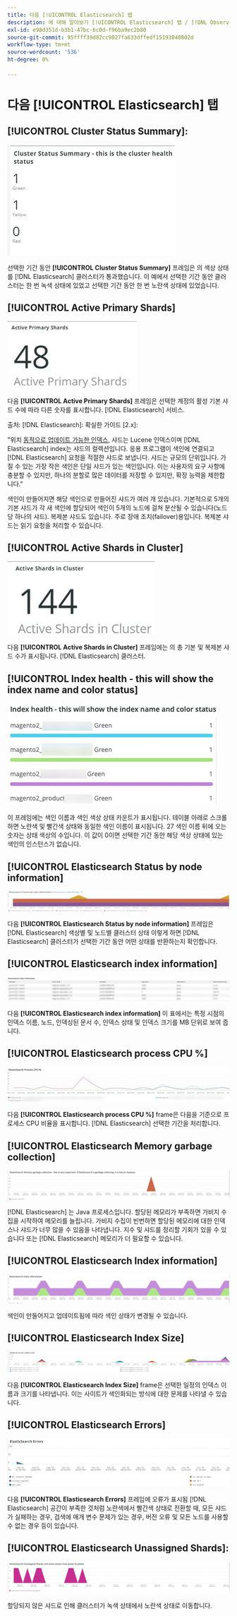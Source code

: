 ```yaml
---
title: 다음 [!UICONTROL Elasticsearch] 탭
description: 에 대해 알아보기 [!UICONTROL Elasticsearch] 탭 / [!DNL Observation for Adobe Commerce].
exl-id: e98d351d-b3b1-47bc-bc0d-f96ba9ec2b80
source-git-commit: 95ffff39d82cc9027fa633dffedf15193040802d
workflow-type: tm+mt
source-wordcount: '536'
ht-degree: 0%

---
```


# 다음 [!UICONTROL Elasticsearch] 탭

## [!UICONTROL Cluster Status Summary]:

![클러스터 상태 요약](../../assets/tools/cluster-status-summary.jpg)

선택한 기간 동안 **[!UICONTROL Cluster Status Summary]** 프레임은 의 색상 상태를 [!DNL Elasticsearch] 클러스터가 통과했습니다. 이 예에서 선택한 기간 동안 클러스터는 한 번 녹색 상태에 있었고 선택한 기간 동안 한 번 노란색 상태에 있었습니다.

## [!UICONTROL Active Primary Shards]

![활성 기본 샤드](../../assets/tools/active-primary-shards.jpg)

다음 **[!UICONTROL Active Primary Shards]** 프레임은 선택한 계정의 활성 기본 샤드 수에 따라 다른 숫자를 표시합니다. [!DNL Elasticsearch] 서비스.

출처: [!DNL Elasticsearch]: 확실한 가이드 [2.x]:

&quot;위치 [동적으로 업데이트 가능한 인덱스](https://www.elastic.co/guide/en/elasticsearch/guide/2.x/dynamic-indices.html), 샤드는 Lucene 인덱스이며 [!DNL Elasticsearch] index는 샤드의 컬렉션입니다. 응용 프로그램이 색인에 연결되고 [!DNL Elasticsearch] 요청을 적절한 샤드로 보냅니다. 샤드는 규모의 단위입니다. 가질 수 있는 가장 작은 색인은 단일 샤드가 있는 색인입니다. 이는 사용자의 요구 사항에 충분할 수 있지만, 하나의 분할로 많은 데이터를 저장할 수 있지만, 확장 능력을 제한합니다.&quot;

색인이 만들어지면 해당 색인으로 만들어진 샤드가 여러 개 있습니다. 기본적으로 5개의 기본 샤드가 각 새 색인에 할당되어 색인이 5개의 노드에 걸쳐 분산될 수 있습니다(노드당 하나의 샤드). 복제본 샤드도 있습니다. 주로 장애 조치(failover)용입니다. 복제본 샤드는 읽기 요청을 처리할 수 있습니다.

## [!UICONTROL Active Shards in Cluster]

![클러스터의 활성 샤드](../../assets/tools/active-shards-in-cluster.jpg)

다음 **[!UICONTROL Active Shards in Cluster]** 프레임에는 의 총 기본 및 복제본 샤드 수가 표시됩니다. [!DNL Elasticsearch] 클러스터.

## [!UICONTROL Index health - this will show the index name and color status]

![색인 상태](../../assets/tools/index-health.jpg)

이 프레임에는 색인 이름과 색인 색상 상태 카운트가 표시됩니다. 테이블 아래로 스크롤하면 노란색 및 빨간색 상태와 동일한 색인 이름이 표시됩니다. 27 색인 이름 뒤에 오는 숫자는 상태 색상의 수입니다. 이 값이 0이면 선택한 기간 동안 해당 색상 상태에 있는 색인의 인스턴스가 없습니다.

## [!UICONTROL Elasticsearch Status by node information]

![Elasticsearch 상태](../../assets/tools/elasticsearch-status-by-node.jpg)

다음 **[!UICONTROL Elasticsearch Status by node information]** 프레임은 [!DNL Elasticsearch] 색상별 및 노드별 클러스터 상태 이렇게 하면 [!DNL Elasticsearch] 클러스터가 선택한 기간 동안 어떤 상태를 반환하는지 확인합니다.

## [!UICONTROL Elasticsearch index information]

![Elasticsearch 인덱스 정보](../../assets/tools/elasticsearch-tab-elasticsearch-index-information-image-1.jpg)

다음 **[!UICONTROL Elasticsearch index information]** 이 표에서는 특정 시점의 인덱스 이름, 노드, 인덱싱된 문서 수, 인덱스 상태 및 인덱스 크기를 MB 단위로 보여 줍니다.

## [!UICONTROL Elasticsearch process CPU %]

![Elasticsearch 프로세스 CPU](../../assets/tools/elasticsearch-process-cpu.jpg)

다음 **[!UICONTROL Elasticsearch process CPU %]** frame은 다음을 기준으로 프로세스 CPU 비율을 표시합니다. [!DNL Elasticsearch] 선택한 기간을 처리합니다.

## [!UICONTROL Elasticsearch Memory garbage collection]

![Elasticsearch 메모리 가비지](../../assets/tools/elasticsearch-memory-garbage.jpg)

[!DNL Elasticsearch] 는 Java 프로세스입니다. 할당된 메모리가 부족하면 가비지 수집을 시작하여 메모리를 늘립니다. 가비지 수집이 빈번하면 할당된 메모리에 대한 인덱스나 샤드가 너무 많을 수 있음을 나타냅니다. 지수 및 샤드를 정리할 기회가 있을 수 있습니다 또는 [!DNL Elasticsearch] 메모리가 더 필요할 수 있습니다.

## [!UICONTROL Elasticsearch Index information]

![Elasticsearch 색인 정보](../../assets/tools/elasticsearch-index-information-2.jpg)

색인이 만들어지고 업데이트됨에 따라 색인 상태가 변경될 수 있습니다.

## [!UICONTROL Elasticsearch Index Size]

![Elasticsearch 인덱스 크기](../../assets/tools/elasticsearch-index-size.jpg)

다음 **[!UICONTROL Elasticsearch Index Size]** frame은 선택한 일정의 인덱스 이름과 크기를 나타냅니다. 이는 사이트가 색인화되는 방식에 대한 문제를 나타낼 수 있습니다.

## [!UICONTROL Elasticsearch Errors]

![Elasticsearch 오류](../../assets/tools/elasticsearch-tab-elasticsearch-errors.jpg)

다음 **[!UICONTROL Elasticsearch Errors]** 프레임에 오류가 표시됨 [!DNL Elasticsearch] 공간이 부족한 것처럼 노란색에서 빨간색 상태로 전환할 때, 모든 샤드가 실패하는 경우, 검색에 매개 변수 문제가 있는 경우, 버전 오류 및 모든 노드를 사용할 수 없는 경우 등이 있습니다.

## [!UICONTROL Elasticsearch Unassigned Shards]:

![Elasticsearch 할당 해제된 샤드](../../assets/tools/elasticsearch-unassigned-shards.jpg)

할당되지 않은 샤드로 인해 클러스터가 녹색 상태에서 노란색 상태로 이동합니다.

